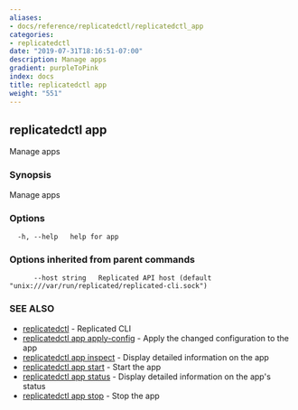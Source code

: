 ```yaml
---
aliases:
- docs/reference/replicatedctl/replicatedctl_app
categories:
- replicatedctl
date: "2019-07-31T18:16:51-07:00"
description: Manage apps
gradient: purpleToPink
index: docs
title: replicatedctl app
weight: "551"
---
```


## replicatedctl app

Manage apps

### Synopsis

Manage apps

### Options

```
  -h, --help   help for app
```

### Options inherited from parent commands

```
      --host string   Replicated API host (default "unix:///var/run/replicated/replicated-cli.sock")
```

### SEE ALSO

* [replicatedctl](/api/replicatedctl/)	 - Replicated CLI
* [replicatedctl app apply-config](/api/replicatedctl/replicatedctl_app_apply-config/)	 - Apply the changed configuration to the app
* [replicatedctl app inspect](/api/replicatedctl/replicatedctl_app_inspect/)	 - Display detailed information on the app
* [replicatedctl app start](/api/replicatedctl/replicatedctl_app_start/)	 - Start the app
* [replicatedctl app status](/api/replicatedctl/replicatedctl_app_status/)	 - Display detailed information on the app's status
* [replicatedctl app stop](/api/replicatedctl/replicatedctl_app_stop/)	 - Stop the app

